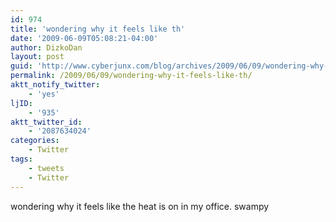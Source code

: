 ```yaml
---
id: 974
title: 'wondering why it feels like th'
date: '2009-06-09T05:08:21-04:00'
author: DizkoDan
layout: post
guid: 'http://www.cyberjunx.com/blog/archives/2009/06/09/wondering-why-it-feels-like-th/'
permalink: /2009/06/09/wondering-why-it-feels-like-th/
aktt_notify_twitter:
    - 'yes'
ljID:
    - '935'
aktt_twitter_id:
    - '2087634024'
categories:
    - Twitter
tags:
    - tweets
    - Twitter
---
```


wondering why it feels like the heat is on in my office. swampy
